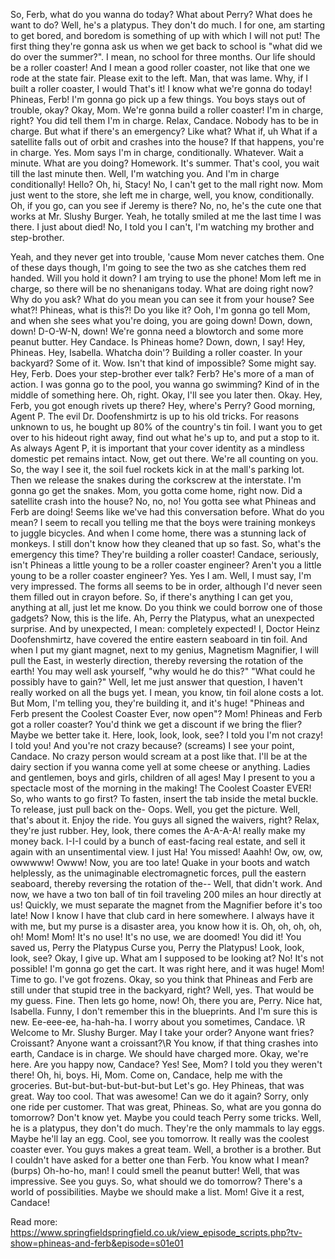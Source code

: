 So, Ferb, what do you wanna do today? What about Perry? What does he want to do? Well, he's a platypus.
They don't do much.
I for one, am starting to get bored, and boredom is something of up with which I will not put! The first thing they're gonna ask us when we get back to school is "what did we do over the summer?".
I mean, no school for three months.
Our life should be a roller coaster! And I mean a good roller coaster, not like that one we rode at the state fair.
Please exit to the left.
Man, that was lame.
Why, if I built a roller coaster, I would That's it! I know what we're gonna do today! Phineas, Ferb! I'm gonna go pick up a few things.
You boys stays out of trouble, okay? Okay, Mom.
We're gonna build a roller coaster! I'm in charge, right? You did tell them I'm in charge.
Relax, Candace.
Nobody has to be in charge.
But what if there's an emergency? Like what? What if, uh What if a satellite falls out of orbit and crashes into the house? If that happens, you're in charge.
Yes.
Mom says I'm in charge, conditionally.
Whatever.
Wait a minute.
What are you doing? Homework.
It's summer.
That's cool, you wait till the last minute then.
Well, I'm watching you.
And I'm in charge conditionally! Hello? Oh, hi, Stacy! No, I can't get to the mall right now.
Mom just went to the store, she left me in charge, well, you know, conditionally.
Oh, if you go, can you see if Jeremy is there? No, no, he's the cute one that works at Mr.
Slushy Burger.
Yeah, he totally smiled at me the last time I was there.
I just about died! No, I told you I can't, I'm watching my brother and step-brother.


Yeah, and they never get into trouble, 'cause Mom never catches them.
One of these days though, I'm going to see the two as she catches them red handed.
Will you hold it down? I am trying to use the phone! Mom left me in charge, so there will be no shenanigans today.
What are doing right now? Why do you ask? What do you mean you can see it from your house? See what?! Phineas, what is this?! Do you like it? Ooh, I'm gonna go tell Mom, and when she sees what you're doing, you are going down! Down, down, down! D-O-W-N, down! We're gonna need a blowtorch and some more peanut butter.
Hey Candace.
Is Phineas home? Down, down, I say! Hey, Phineas.
Hey, Isabella.
Whatcha doin'? Building a roller coaster.
In your backyard? Some of it.
Wow.
Isn't that kind of impossible? Some might say.
Hey, Ferb.
Does your step-brother ever talk? Ferb? He's more of a man of action.
I was gonna go to the pool, you wanna go swimming? Kind of in the middle of something here.
Oh, right.
Okay, I'll see you later then.
Okay.
Hey, Ferb, you got enough rivets up there? Hey, where's Perry? Good morning, Agent P.
The evil Dr.
Doofenshmirtz is up to his old tricks.
For reasons unknown to us, he bought up 80% of the country's tin foil.
I want you to get over to his hideout right away, find out what he's up to, and put a stop to it.
As always Agent P, it is important that your cover identity as a mindless domestic pet remains intact.
Now, get out there.
We're all counting on you.
So, the way I see it, the soil fuel rockets kick in at the mall's parking lot.
Then we release the snakes during the corkscrew at the interstate.
I'm gonna go get the snakes.
Mom, you gotta come home, right now.
Did a satellite crash into the house? No, no, no! You gotta see what Phineas and Ferb are doing! Seems like we've had this conversation before.
What do you mean? I seem to recall you telling me that the boys were training monkeys to juggle bicycles.
And when I come home, there was a stunning lack of monkeys.
I still don't know how they cleaned that up so fast.
So, what's the emergency this time? They're building a roller coaster! Candace, seriously, isn't Phineas a little young to be a roller coaster engineer? Aren't you a little young to be a roller coaster engineer? Yes.
Yes I am.
Well, I must say, I'm very impressed.
The forms all seems to be in order, although I'd never seen them filled out in crayon before.
So, if there's anything I can get you, anything at all, just let me know.
Do you think we could borrow one of those gadgets? Now, this is the life.
Ah, Perry the Platypus, what an unexpected surprise.
And by unexpected, I mean: completely expected! I, Doctor Heinz Doofenshmirtz, have covered the entire eastern seaboard in tin foil.
And when I put my giant magnet, next to my genius, Magnetism Magnifier, I will pull the East, in westerly direction, thereby reversing the rotation of the earth! You may well ask yourself, "why would he do this?" "What could he possibly have to gain?" Well, let me just answer that question, I haven't really worked on all the bugs yet.
I mean, you know, tin foil alone costs a lot.
But Mom, I'm telling you, they're building it, and it's huge! "Phineas and Ferb present the Coolest Coaster Ever, now open"? Mom! Phineas and Ferb got a roller coaster? You'd think we get a discount if we bring the flier? Maybe we better take it.
Here, look, look, look, see? I told you I'm not crazy! I told you! And you're not crazy because? (screams) I see your point, Candace.
No crazy person would scream at a post like that.
I'll be at the dairy section if you wanna come yell at some cheese or anything.
Ladies and gentlemen, boys and girls, children of all ages! May I present to you a spectacle most of the morning in the making! The Coolest Coaster EVER! So, who wants to go first? To fasten, insert the tab inside the metal buckle.
To release, just pull back on the- Oops.
Well, you get the picture.
Well, that's about it.
Enjoy the ride.
You guys all signed the waivers, right? Relax, they're just rubber.
Hey, look, there comes the A-A-A-A! really make my money back.
I-I-I could by a bunch of east-facing real estate, and sell it again with an unsentimental view.
I just Ha! You missed! Aaahh! Ow, ow, ow, owwwww! Owww! Now, you are too late! Quake in your boots and watch helplessly, as the unimaginable electromagnetic forces, pull the eastern seaboard, thereby reversing the rotation of the-- Well, that didn't work.
And now, we have a two ton ball of tin foil traveling 200 miles an hour directly at us! Quickly, we must separate the magnet from the Magnifier before it's too late! Now I know I have that club card in here somewhere.
I always have it with me, but my purse is a disaster area, you know how it is.
Oh, oh, oh, oh, oh! Mom! Mom! It's no use! It's no use, we are doomed! You did it! You saved us, Perry the Platypus Curse you, Perry the Platypus! Look, look, look, see? Okay, I give up.
What am I supposed to be looking at? No! It's not possible! I'm gonna go get the cart.
It was right here, and it was huge! Mom! Time to go.
I've got frozens.
Okay, so you think that Phineas and Ferb are still under that stupid tree in the backyard, right? Well, yes.
That would be my guess.
Fine.
Then lets go home, now! Oh, there you are, Perry.
Nice hat, Isabella.
Funny, I don't remember this in the blueprints.
And I'm sure this is new.
Ee-eee-ee, ha-hah-ha.
I worry about you sometimes, Candace.
\R Welcome to Mr.
Slushy Burger.
May I take your order? Anyone want fries? Croissant? Anyone want a croissant?\R You know, if that thing crashes into earth, Candace is in charge.
We should have charged more.
Okay, we're here.
Are you happy now, Candace? Yes! See, Mom? I told you they weren't there! Oh, hi, boys.
Hi, Mom.
Come on, Candace, help me with the groceries.
But-but-but-but-but-but-but Let's go.
Hey Phineas, that was great.
Way too cool.
That was awesome! Can we do it again? Sorry, only one ride per customer.
That was great, Phineas.
So, what are you gonna do tomorrow? Don't know yet.
Maybe you could teach Perry some tricks.
Well, he is a platypus, they don't do much.
They're the only mammals to lay eggs.
Maybe he'll lay an egg.
Cool, see you tomorrow.
It really was the coolest coaster ever.
You guys makes a great team.
Well, a brother is a brother.
But I couldn't have asked for a better one than Ferb.
You know what I mean? (burps) Oh-ho-ho, man! I could smell the peanut butter! Well, that was impressive.
See you guys.
So, what should we do tomorrow? There's a world of possibilities.
Maybe we should make a list.
Mom! Give it a rest, Candace! 

Read more: https://www.springfieldspringfield.co.uk/view_episode_scripts.php?tv-show=phineas-and-ferb&episode=s01e01